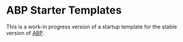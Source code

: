 # ABP Starter Templates

This is a work-in progress version of a startup template for the stable version of [ABP](https://aspnetboilerplate.com/).